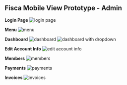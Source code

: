 ## **Fisca Mobile View Prototype - Admin**

**Login Page**
![login page](https://raw.githubusercontent.com/longathan/finance-web-dev-project/main/documentation/design/wireframe/Login%20-%20Mobile%20-%20iPhone%2014%20Pro%20Max.png?token=GHSAT0AAAAAAB6BO4TK7FQRXOS4MGJ47ZRIY6VUWJA)

**Menu**
![menu](https://raw.githubusercontent.com/longathan/finance-web-dev-project/main/documentation/design/wireframe/Menu%20-%20Admin%20Mobile.png?token=GHSAT0AAAAAAB6BO4TKHYHJKBJ3VNNTZMXSY6VUZMA)

**Dashboard**
![dashboard](https://raw.githubusercontent.com/longathan/finance-web-dev-project/main/documentation/design/wireframe/Dashboard%20-%20Admin%20Mobile.png?token=GHSAT0AAAAAAB6BO4TKE7OTIZBAXQUI5KCWY6VUZ4A)
![dashboard with dropdown](https://raw.githubusercontent.com/longathan/finance-web-dev-project/main/documentation/design/wireframe/Dashboard%20with%20Account%20Dropdown%20-%20Admin%20Mobile.png?token=GHSAT0AAAAAAB6BO4TK4U6PQ4MVK3TCXBG2Y6VUZ6Q)

**Edit Account Info**
![edit account info](https://raw.githubusercontent.com/longathan/finance-web-dev-project/main/documentation/design/wireframe/Account%20Info%20-%20Admin%20Mobile.png?token=GHSAT0AAAAAAB6BO4TKWPT2NXPXC264AK6QY6VU2JQ)

**Members**
![members](https://raw.githubusercontent.com/longathan/finance-web-dev-project/main/documentation/design/wireframe/Members%20-%20Admin%20Mobile.png?token=GHSAT0AAAAAAB6BO4TLX4NE7SZGZK57BWFUY6VU2SA)

**Payments**
![payments](https://raw.githubusercontent.com/longathan/finance-web-dev-project/main/documentation/design/wireframe/Payments%20-%20Admin%20Mobile.png?token=GHSAT0AAAAAAB6BO4TKYDOYPZPNAK3J56N6Y6VU22Q)

**Invoices**
![invoices](https://raw.githubusercontent.com/longathan/finance-web-dev-project/main/documentation/design/wireframe/Invoices%20-%20Admin%20Mobile.png?token=GHSAT0AAAAAAB6BO4TLHYE3AXEKTYAXDQAUY6VU25Q)

